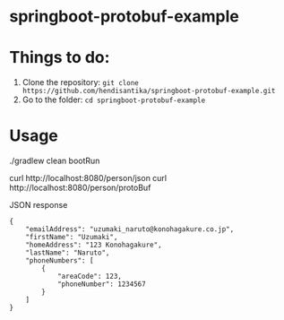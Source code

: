 # springboot-protobuf-example
# Things to do:
1. Clone the repository: `git clone https://github.com/hendisantika/springboot-protobuf-example.git`
2. Go to the folder: `cd springboot-protobuf-example`

# Usage

./gradlew clean bootRun

curl http://localhost:8080/person/json
curl http://localhost:8080/person/protoBuf

JSON response
```
{
    "emailAddress": "uzumaki_naruto@konohagakure.co.jp",
    "firstName": "Uzumaki",
    "homeAddress": "123 Konohagakure",
    "lastName": "Naruto",
    "phoneNumbers": [
        {
            "areaCode": 123,
            "phoneNumber": 1234567
        }
    ]
}
```
